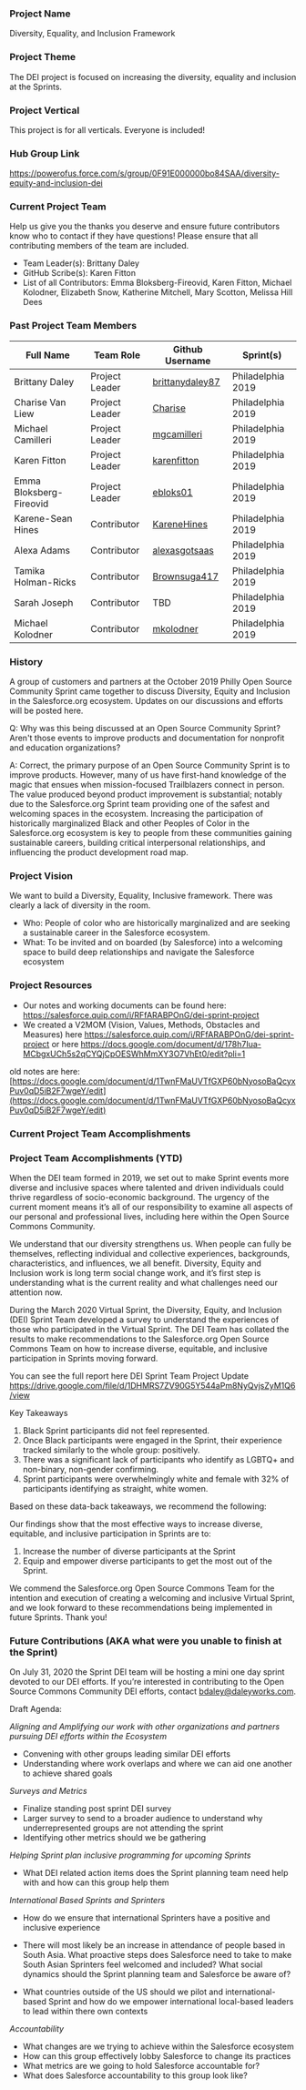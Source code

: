### Project Name
Diversity, Equality, and Inclusion Framework

### Project Theme
The DEI project is focused on increasing the diversity, equality and inclusion at the Sprints.

### Project Vertical
This project is for all verticals. Everyone is included!

### Hub Group Link
https://powerofus.force.com/s/group/0F91E000000bo84SAA/diversity-equity-and-inclusion-dei

### Current Project Team

Help us give you the thanks you deserve and ensure future contributors know who to contact if they have questions! Please ensure that all contributing members of the team are included.
* Team Leader(s): Brittany Daley
* GitHub Scribe(s): Karen Fitton
* List of all Contributors: Emma Bloksberg-Fireovid, Karen Fitton, Michael Kolodner, Elizabeth Snow, Katherine Mitchell, Mary Scotton, Melissa Hill Dees

### Past Project Team Members

Full Name               | Team Role      | Github Username | Sprint(s)
------------            | -------------  | ------------- | -------------
Brittany Daley          | Project Leader | [brittanydaley87](https://github.com/brittanydaley87) |Philadelphia 2019
Charise Van Liew        | Project Leader | [Charise](https://github.com/charise)                 | Philadelphia 2019
Michael Camilleri       | Project Leader | [mgcamilleri](https://github.com/mgcamilleri)         | Philadelphia 2019
Karen Fitton            | Project Leader | [karenfitton](https://github.com/karenfitton)         | Philadelphia 2019
Emma Bloksberg-Fireovid | Project Leader | [ebloks01](https://github.com/ebloks01)               | Philadelphia 2019
Karene-Sean Hines       | Contributor    | [KareneHines](https://github.com/KareneHines)         | Philadelphia 2019
Alexa Adams             | Contributor    | [alexasgotsaas](https://github.com/alexasgotsaas)     | Philadelphia 2019
Tamika Holman-Ricks     | Contributor    | [Brownsuga417](https://github.com/Brownsuga417)       | Philadelphia 2019
Sarah Joseph            | Contributor    | TBD                                                   | Philadelphia 2019
Michael Kolodner        | Contributor    | [mkolodner](https://github.com/mkolodner)             | Philadelphia 2019

### History

A group of customers and partners at the October 2019 Philly Open Source Community Sprint came together to discuss Diversity, Equity and Inclusion in the Salesforce.org ecosystem. Updates on our discussions and efforts will be posted here.

Q: Why was this being discussed at an Open Source Community Sprint? Aren't those events to improve products and documentation for nonprofit and education organizations?

A: Correct, the primary purpose of an Open Source Community Sprint is to improve products. However, many of us have first-hand knowledge of the magic that ensues when mission-focused Trailblazers connect in person. The value produced beyond product improvement is substantial; notably due to the Salesforce.org Sprint team providing one of the safest and welcoming spaces in the ecosystem. Increasing the participation of historically marginalized Black and other Peoples of Color in the Salesforce.org ecosystem is key to people from these communities gaining sustainable careers, building critical interpersonal relationships, and influencing the product development road map.

### Project Vision

We want to build a Diversity, Equality, Inclusive framework. There was clearly a lack of diversity in the room.

*   Who: People of color who are historically marginalized and are seeking a sustainable career in the Salesforce ecosystem.
*   What: To be invited and on boarded (by Salesforce) into a welcoming space to build deep relationships and navigate the Salesforce ecosystem

### Project Resources 
* Our notes and working documents can be found here: https://salesforce.quip.com/i/RFfARABPOnG/dei-sprint-project
* We created a V2MOM (Vision, Values, Methods, Obstacles and Measures) here https://salesforce.quip.com/i/RFfARABPOnG/dei-sprint-project or here https://docs.google.com/document/d/178h7Iua-MCbgxUCh5s2qCYQjCpOESWhMmXY3O7VhEt0/edit?pli=1

old notes are here:
[https://docs.google.com/document/d/1TwnFMaUVTfGXP60bNyosoBaQcyxPuv0qD5iB2F7wgeY/edit](https://docs.google.com/document/d/1TwnFMaUVTfGXP60bNyosoBaQcyxPuv0qD5iB2F7wgeY/edit)

### Current Project Team Accomplishments


### Project Team Accomplishments (YTD)
When the DEI team formed in 2019, we set out to make Sprint events more diverse and inclusive spaces where talented and driven individuals could thrive regardless of socio-economic background. The urgency of the current moment means it’s all of our responsibility to examine all aspects of our personal and professional lives, including here within the Open Source Commons Community.

We understand that our diversity strengthens us. When people can fully be themselves, reflecting individual and collective experiences, backgrounds, characteristics, and influences, we all benefit. Diversity, Equity and Inclusion work is long term social change work, and it’s first step is understanding what is the current reality and what challenges need our attention now.

During the March 2020 Virtual Sprint, the Diversity, Equity, and Inclusion (DEI) Sprint Team developed a survey to understand the experiences of those who participated in the Virtual Sprint. The DEI Team has collated the results to make recommendations to the Salesforce.org Open Source Commons Team on how to increase diverse, equitable, and inclusive participation in Sprints moving forward. 

You can see the full report here DEI Sprint Team Project Update  https://drive.google.com/file/d/1DHMRS7ZV90G5Y544aPm8NyQvjsZyM1Q6/view

Key Takeaways

1) Black Sprint participants did not feel represented.
2) Once Black participants were engaged in the Sprint, their experience tracked similarly to the whole group: positively.
3) There was a significant lack of participants who identify as LGBTQ+ and non-binary, non-gender confirming.
4) Sprint participants were overwhelmingly white and female with 32% of participants identifying as straight, white women. 

Based on these data-back takeaways, we recommend the following:

Our findings show that the most effective ways to increase diverse, equitable, and inclusive participation in Sprints are to:

1) Increase the number of diverse participants at the Sprint
2) Equip and empower diverse participants to get the most out of the Sprint.

We commend the Salesforce.org Open Source Commons Team for the intention and execution of creating a welcoming and inclusive Virtual Sprint, and we look forward to these recommendations being implemented in future Sprints. Thank you!


### Future Contributions (AKA what were you unable to finish at the Sprint)

On July 31, 2020 the Sprint DEI team will be hosting a mini one day sprint devoted to our DEI efforts.
If you’re interested in contributing to the Open Source Commons Community DEI efforts, contact bdaley@daleyworks.com.

Draft Agenda:

*Aligning and Amplifying our work with other organizations and partners pursuing DEI efforts within the Ecosystem*
* Convening with other groups leading similar DEI efforts
* Understanding where work overlaps and where we can aid one another to achieve shared goals

*Surveys and Metrics*
* Finalize standing post sprint DEI survey
* Larger survey to send to a broader audience to understand why underrepresented groups are not attending the sprint
* Identifying other metrics should we be gathering 

*Helping Sprint plan inclusive programming for upcoming Sprints*
* What DEI related action items does the Sprint planning team need help with and how can this group help them

*International Based Sprints and Sprinters*
* How do we ensure that international Sprinters have a positive and inclusive experience
- There will most likely be an increase in attendance of people based in South Asia. What proactive steps does Salesforce need to take to make South Asian Sprinters feel welcomed and included? What social dynamics should the Sprint planning team and Salesforce be aware of?
* What countries outside of the US should we pilot and international-based Sprint and how do we empower international local-based leaders to lead within there own contexts

*Accountability*
* What changes are we trying to achieve within the Salesforce ecosystem
* How can this group effectively lobby  Salesforce to change its practices
* What metrics are we going to hold Salesforce accountable for?
* What does Salesforce accountability to this group look like?




